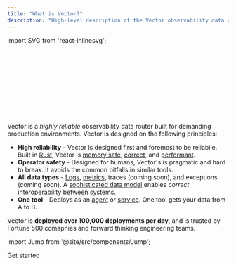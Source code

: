 ```yaml
---
title: "What is Vector?"
description: "High-level description of the Vector observability data collector and router."
---
```


import SVG from 'react-inlinesvg';

<SVG src="/img/components.svg" />

Vector is a _highly reliable_ observability data router built for demanding
production environments. Vector is designed on the following principles:
  
* **High reliability** - Vector is designed first and foremost to be reliabile. Built in [Rust][urls.rust], Vector is [memory safe][urls.rust_memory_safety], [correct][pages.index#correctness], and [performant][pages.index#performance].
* **Operator safety** - Designed for humans, Vector's is pragmatic and hard to break. It avoids the common pitfalls in similar tools.
* **All data types** - [Logs][docs.data-model.log], [metrics][docs.data-model.metric], traces (coming soon), and exceptions (coming soon). A [sophisticated data model][docs.data-model] enables _correct_ interoperability between systems.
* **One tool** - Deploys as an [agent][docs.roles.agent] or [service][docs.roles.service]. One tool gets your data from A to B.

Vector is **deployed over 100,000 deployments per day**, and is trusted by
Fortune 500 comapnies and forward thinking engineering teams.

import Jump from '@site/src/components/Jump';

<Jump to="/docs/setup/guides/getting-started/">Get started</Jump>


[docs.data-model.log]: /docs/about/data-model/log/
[docs.data-model.metric]: /docs/about/data-model/metric/
[docs.data-model]: /docs/about/data-model/
[docs.roles.agent]: /docs/setup/deployment/roles/agent/
[docs.roles.service]: /docs/setup/deployment/roles/service/
[pages.index#correctness]: /#correctness
[pages.index#performance]: /#performance
[urls.rust]: https://www.rust-lang.org/
[urls.rust_memory_safety]: https://hacks.mozilla.org/2019/01/fearless-security-memory-safety/
